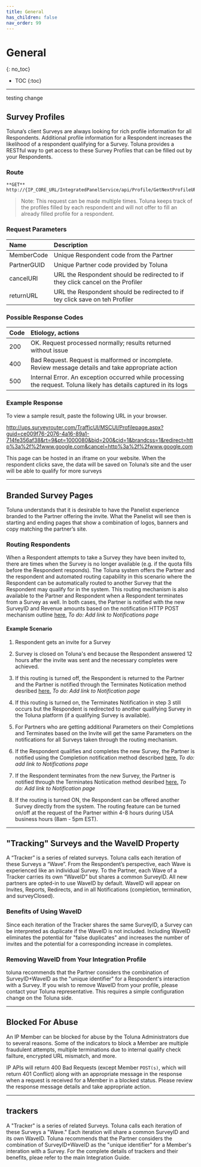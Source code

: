 ```yaml
---
title: General
has_children: false
nav_order: 99
---
```


# General
{: no_toc}

* TOC
{:toc}

---
testing change

## Survey Profiles

Toluna’s client Surveys are always looking for rich profile information for all Respondents. Additional profile information for a Respondent increases the likelihood of a respondent qualifying for a Survey. Toluna provides a RESTful way to get access to these Survey Profiles that can be filled out by your Respondents.

### Route
```
**GET**  http://{IP_CORE_URL/IntegratedPanelService/api/Profile/GetNextProfileURL/
```

>Note: This request can be made multiple times. Toluna keeps track of the profiles filled by each respondent and will not offer to fill an already filled profile for a respondent.

### Request Parameters

| Name | Description |
| :--- | :--- |
| MemberCode | Unique Respondent code from the Partner |
| PartnerGUID | Unique Partner code provided by Toluna |
| cancelURl | URL the Respondent should be redirected to if they click cancel on the Profiler |
| returnURL | URL the Respondent should be redirected to if tey click save on teh Profiler |

### Possible Response Codes

| Code | Etiology, actions |
| :--- | :--- |
| 200 | OK. Request processed normally; results returned without issue |
| 400 | Bad Request. Request is malformed or incomplete. Review message details and take appropriate action |
| 500 | Internal Error. An exception occurred while processing the request. Toluna likely has details captured in its logs |

### Example Response

To view a sample result, paste the following URL in your browser.

http://ups.surveyrouter.com/TrafficUI/MSCUI/Profilepage.aspx?guid=ce009f76-2076-4a16-89a1-714fe356af38&rt=9&pt=1000080&bid=200&cid=1&brandcss=1&redirect=http%3a%2f%2fwww.google.com&cancel=http%3a%2f%2fwww.google.com

This page can be hosted in an iframe on your website. When the respondent clicks save, the data will be saved on Toluna’s site and the user will be able to qualify for more surveys

---

## Branded Survey Pages

Toluna understands that it is desirable to have the Panelist experience branded to the Partner offering the invite. What the Panelist will see then is starting and ending pages that show a combination of logos, banners and copy matching the partner’s site.

### Routing Respondents

When a Respondent attempts to take a Survey they have been invited to, there are times when the Survey is no longer available (e.g. if the quota fills before the Respondent responds). The Toluna system offers the Partner and the respondent and automated routing capability in this scenario where the Respondent can be automatically routed to another Survey that the Respondent may qualify for in the system. This routing mechanism is also available to the Partner and Respondent when a Respondent terminates from a Survey as well. In both cases, the Partner is notified with the new SurveyID and Revenue amounts based on the notification HTTP POST mechanism outline [here.]() *To do: Add link to Notifications page*

#### Example Scenario

1) Respondent gets an invite for a Survey

2) Survey is closed on Toluna's end because the Respondent answered 12 hours after the invite was sent and the necessary completes were achieved.

3) If this routing is turned off, the Respondent is returned to the Partner and the Partner is notified through the Terminates Notiication method desribed [here.]() *To do: Add link to Notification page*

4) If this routing is turned on, the Terminates Notification in step 3 still occurs but the Respondent is redirected to another qualifying Survey in the Toluna platform (if a qualifying Survey is available).

5) For Partners who are getting additional Parameters on their Completions and Terminates based on the Invite will get the same Parameters on the notifications for all Surveys taken through the routing mechanism.

6) If the Respondent qualifies and completes the new Survey, the Partner is notified using the Completion notification method described [here.]() *To do: add link to Notifications page*

7) If the Respondent terminates from the new Survey, the Partner is notified through the Terminates Notiication method desribed [here.]() *To do: Add link to Notification page*

8) If the routing is turned ON, the Respondent can be offered another Survey directly from the system. The routing feature can be turned on/off at the request of the Partner within 4-8 hours during USA business hours (8am - 5pm EST).


---

## "Tracking" Surveys and the WaveID Property

A “Tracker” is a series of related surveys. Toluna calls each iteration of these Surveys a “Wave”. From the Respondent’s perspective, each Wave is experienced like an individual Survey. To the Partner, each Wave of a Tracker carries its own “WaveID” but shares a common SurveyID. All new partners are opted-in to use WaveID by default. WaveID will appear on Invites, Reports, Redirects, and in all Notifications (completion, termination, and surveyClosed).

### Benefits of Using WaveID

Since each iteration of the Tracker shares the same SurveyID, a Survey can be interpreted as duplicate if the WaveID is not included. Including WaveID eliminates the potential for "false duplicates" and increases the number of invites and the potential for a corresponding increase in completes.

### Removing WaveID from Your Integration Profile

toluna recommends that the Partner considers the combination of SurveyID+WaveID as the "unique identifier" for a Respondent's interaction with a Survey. If you wish to remove WaveID from your profile, please contact your Toluna representative. This requires a simple configuration change on the Toluna side.

---

## Blocked For Abuse

An IP Member can be blocked for abuse by the Toluna Administrators due to several reasons. Some of the indicators to block a Member are multiple fraudulent attempts, multiple terminations due to internal qualify check failture, encrypted URL mismatch, and more.

IP APIs will return 400 Bad Requests (except Member ```POST(s)```, which will return 401 Conflict) along with an appropriate message in the response when a request is received for a Member in a blocked status. Please review the response message details and take appropriate action.


---


## trackers

A "Tracker" is a series of related Surveys. Toluna calls each iteration of these Surveys a "Wave." Each iteration will share a common SurveyID and its own WaveID. Toluna recommends that the Partner considers the combination of SurveyID+WaveID as the "unique identifier" for a Member's interation with a Survey. For the complete details of trackers and their benefits, pleae refer to the main Integration Guide.
